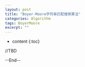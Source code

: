 ```yaml
---
layout: post
title: "Boyer-Moore字符串匹配搜索算法"
categories: Algorithm
tags: BoyerMoore
excerpt: ""
---
```


* content
{:toc}

//TBD

--End--
